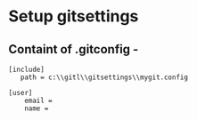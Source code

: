 # Setup gitsettings

## Containt of .gitconfig - 
```
[include]
   path = c:\\gitl\\gitsettings\\mygit.config

[user]
	email = 
	name = 
	
```